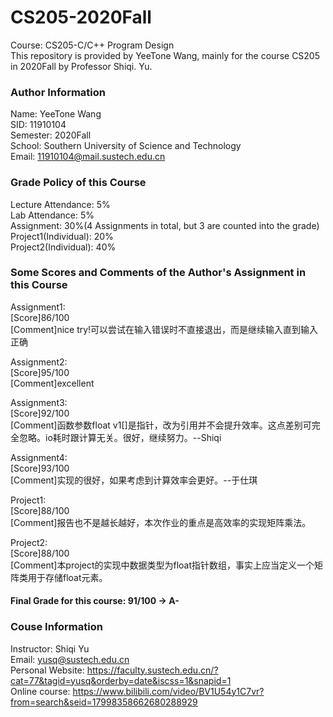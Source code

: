 # CS205-2020Fall
Course: CS205-C/C++ Program Design  
This repository is provided by YeeTone Wang, mainly for the course CS205 in 2020Fall by Professor Shiqi. Yu.

### Author Information
Name: YeeTone Wang  
SID: 11910104  
Semester: 2020Fall  
School: Southern University of Science and Technology  
Email: 11910104@mail.sustech.edu.cn  

### Grade Policy of this Course
Lecture Attendance: 5%  
Lab Attendance: 5%  
Assignment: 30%(4 Assignments in total, but 3 are counted into the grade)  
Project1(Individual): 20%  
Project2(Individual): 40%  

### Some Scores and Comments of the Author's Assignment in this Course  
Assignment1:  
[Score]86/100  
[Comment]nice try!可以尝试在输入错误时不直接退出，而是继续输入直到输入正确  
  
Assignment2:  
[Score]95/100  
[Comment]excellent  
  
Assignment3:  
[Score]92/100  
[Comment]函数参数float v1[]是指针，改为引用并不会提升效率。这点差别可完全忽略。io耗时跟计算无关。很好，继续努力。--Shiqi  
  
Assignment4:  
[Score]93/100  
[Comment]实现的很好，如果考虑到计算效率会更好。--于仕琪  
  
Project1:  
[Score]88/100  
[Comment]报告也不是越长越好，本次作业的重点是高效率的实现矩阵乘法。  
  
Project2:  
[Score]88/100  
[Comment]本project的实现中数据类型为float指针数组，事实上应当定义一个矩阵类用于存储float元素。  
  
#### Final Grade for this course: 91/100 -> A-  


### Couse Information
Instructor: Shiqi Yu  
Email: yusq@sustech.edu.cn  
Personal Website: https://faculty.sustech.edu.cn/?cat=77&tagid=yusq&orderby=date&iscss=1&snapid=1  
Online course: https://www.bilibili.com/video/BV1U54y1C7vr?from=search&seid=17998358662680288929
